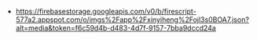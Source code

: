 - https://firebasestorage.googleapis.com/v0/b/firescript-577a2.appspot.com/o/imgs%2Fapp%2Fxinyiheng%2Fojl3s0BOA7.json?alt=media&token=f6c59d4b-d483-4d7f-9157-7bba9dccd24a
